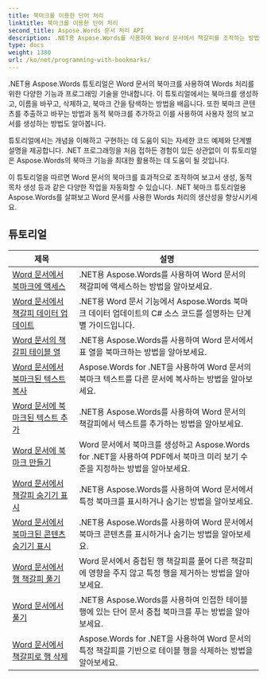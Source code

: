 ```yaml
---
title: 북마크를 이용한 단어 처리
linktitle: 북마크를 이용한 단어 처리
second_title: Aspose.Words 문서 처리 API
description: .NET용 Aspose.Words를 사용하여 Word 문서에서 책갈피를 조작하는 방법을 알아보세요. 자습서는 Word 문서에서 책갈피를 만들고, 액세스하고, 편집하는 단계를 안내합니다.
type: docs
weight: 1380
url: /ko/net/programming-with-bookmarks/
---
```


.NET용 Aspose.Words 튜토리얼은 Word 문서의 북마크를 사용하여 Words 처리를 위한 다양한 기능과 프로그래밍 기술을 안내합니다. 이 튜토리얼에서는 북마크를 생성하고, 이름을 바꾸고, 삭제하고, 북마크 간을 탐색하는 방법을 배웁니다. 또한 북마크 콘텐츠를 추출하고 바꾸는 방법과 동적 북마크를 추가하고 이를 사용하여 사용자 정의 보고서를 생성하는 방법도 알아봅니다.

튜토리얼에서는 개념을 이해하고 구현하는 데 도움이 되는 자세한 코드 예제와 단계별 설명을 제공합니다. .NET 프로그래밍을 처음 접하든 경험이 있든 상관없이 이 튜토리얼은 Aspose.Words의 북마크 기능을 최대한 활용하는 데 도움이 될 것입니다.

이 튜토리얼을 따르면 Word 문서의 북마크를 효과적으로 조작하여 보고서 생성, 동적 목차 생성 등과 같은 다양한 작업을 자동화할 수 있습니다. .NET 북마크 튜토리얼용 Aspose.Words를 살펴보고 Word 문서를 사용한 Words 처리의 생산성을 향상시키세요.

 ## 튜토리얼
| 제목 | 설명 |
| --- | --- |
| [Word 문서에서 북마크에 액세스](./access-bookmarks/) | .NET용 Aspose.Words를 사용하여 Word 문서의 책갈피에 액세스하는 방법을 알아보세요. |
| [Word 문서에서 책갈피 데이터 업데이트](./update-bookmark-data/) | .NET용 Word 문서 기능에서 Aspose.Words 북마크 데이터 업데이트의 C# 소스 코드를 설명하는 단계별 가이드입니다. |
| [Word 문서의 책갈피 테이블 열](./bookmark-table-columns/) | .NET용 Aspose.Words를 사용하여 Word 문서에서 표 열을 북마크하는 방법을 알아보세요. |
| [Word 문서에서 북마크된 텍스트 복사](./copy-bookmarked-text/) | Aspose.Words for .NET을 사용하여 Word 문서의 북마크 텍스트를 다른 문서에 복사하는 방법을 알아보세요. |
| [Word 문서에 북마크된 텍스트 추가](./append-bookmarked-text/) | .NET용 Aspose.Words를 사용하여 Word 문서의 책갈피에서 텍스트를 추가하는 방법을 알아보세요. |
| [Word 문서에 북마크 만들기](./create-bookmark/) | Word 문서에서 북마크를 생성하고 Aspose.Words for .NET을 사용하여 PDF에서 북마크 미리 보기 수준을 지정하는 방법을 알아보세요. |
| [Word 문서에서 책갈피 숨기기 표시](./show-hide-bookmarks/) | .NET용 Aspose.Words를 사용하여 Word 문서에서 특정 북마크를 표시하거나 숨기는 방법을 알아보세요. |
| [Word 문서에서 북마크된 콘텐츠 숨기기 표시](./show-hide-bookmarked-content/) | .NET용 Aspose.Words를 사용하여 Word 문서에서 북마크 콘텐츠를 표시하거나 숨기는 방법을 알아보세요. |
| [Word 문서에서 행 책갈피 풀기](./untangle-row-bookmarks/) | Word 문서에서 중첩된 행 책갈피를 풀어 다른 책갈피에 영향을 주지 않고 특정 행을 제거하는 방법을 알아보세요. |
| [Word 문서에서 풀기](./untangle/) | .NET용 Aspose.Words를 사용하여 인접한 테이블 행에 있는 단어 문서 중첩 북마크를 푸는 방법을 알아보세요. |
| [Word 문서에서 책갈피로 행 삭제](./delete-row-by-bookmark/) | Aspose.Words for .NET을 사용하여 Word 문서의 특정 책갈피를 기반으로 테이블 행을 삭제하는 방법을 알아보세요. |